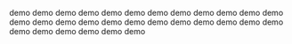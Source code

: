 demo
demo
demo
demo
demo
demo
demo
demo
demo
demo
demo
demo
demo
demo
demo
demo
demo
demo
demo
demo
demo
demo
demo
demo
demo
demo
demo
demo
demo
demo
